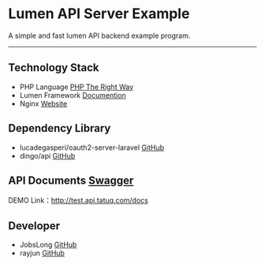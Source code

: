 # Lumen API Server Example

A simple and fast lumen API backend example program.

***

## Technology Stack

* PHP Language [PHP The Right Way](http://phptherightway.com)
* Lumen Framework [Documention](http://lumen.laravel.com/docs)
* Nginx [Website](http://nginx.org/)

## Dependency Library

* lucadegasperi/oauth2-server-laravel [GitHub](https://github.com/lucadegasperi/oauth2-server-laravel)
* dingo/api [GitHub](https://github.com/dingo/api)

## API Documents [Swagger](http://swagger.io/)

DEMO Link：http://test.api.tatuq.com/docs

## Developer

* JobsLong [GitHub](https://github.com/JobsLong)
* rayjun [GitHub](https://github.com/rayjun)